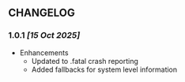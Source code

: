 ## CHANGELOG
### 1.0.1 *[15 Oct 2025]*
- Enhancements
    - Updated to .fatal crash reporting
    - Added fallbacks for system level information
